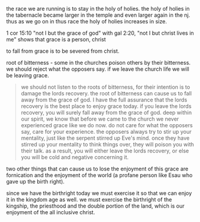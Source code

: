 the race we are running is to stay in the holy of holies. the holy of holies in the tabernacle
became larger in the temple and even larger again in the nj. thus as we go on in thus race
the holy of holies increases in size.

1 cor 15:10 "not I but the grace of god" with gal 2:20, "not I but christ lives in me"
shows that grace is a person, christ

to fall from grace is to be severed from christ.

root of bitterness - some in the churches poison others by their bitterness. we should reject what the opposers say. if we leave the church life we will be leaving grace.

> we should not listen to the roots of bitterness, for their intention is to damage the lords recovery. the root of bitterness can cause us to fall away from the grace of god. I have the full assurance that the lords recovery is the best place to enjoy grace today. if you leave the lords recovery, you will surely fall away from the grace of god. deep within our spirit, we know that before we came to the church we never experienced grace like we do now. do not care for what the opposers say, care for your experience. the opposers always try to stir up your mentality, just like the serpent stirred up Eve's mind. once they have stirred up your mentality to think things over, they will poison you with their talk. as a result, you will either leave the lords recovery, or else you will be cold and negative concerning it.

two other things that can cause us to lose the enjoyment of this grace are fornication and the enjoyment of the world (a profane person like Esau who gave up the birth right).

since we have the birthright today we must exercise it so that we can enjoy it in the kingdom age as well. we must exercise the birthright of the kingship, the priesthood and the double portion of the land, which is our enjoyment of the all inclusive christ.
